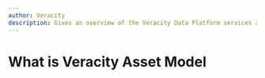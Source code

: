 ```yaml
---
author: Veracity
description: Gives an overview of the Veracity Data Platform services and related components.
---
```


# What is Veracity Asset Model
